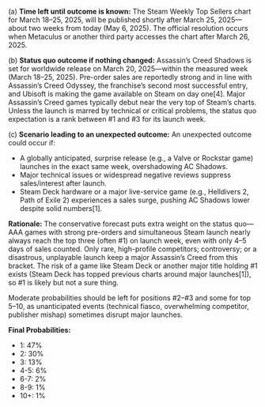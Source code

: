 (a) **Time left until outcome is known:**
The Steam Weekly Top Sellers chart for March 18–25, 2025, will be published shortly after March 25, 2025—about two weeks from today (May 6, 2025). The official resolution occurs when Metaculus or another third party accesses the chart after March 26, 2025.

(b) **Status quo outcome if nothing changed:**
Assassin’s Creed Shadows is set for worldwide release on March 20, 2025—within the measured week (March 18–25, 2025). Pre-order sales are reportedly strong and in line with Assassin’s Creed Odyssey, the franchise’s second most successful entry, and Ubisoft is making the game available on Steam on day one[4]. Major Assassin’s Creed games typically debut near the very top of Steam’s charts. Unless the launch is marred by technical or critical problems, the status quo expectation is a rank between #1 and #3 for its launch week.

(c) **Scenario leading to an unexpected outcome:**
An unexpected outcome could occur if:
- A globally anticipated, surprise release (e.g., a Valve or Rockstar game) launches in the exact same week, overshadowing AC Shadows.
- Major technical issues or widespread negative reviews suppress sales/interest after launch.
- Steam Deck hardware or a major live-service game (e.g., Helldivers 2, Path of Exile 2) experiences a sales surge, pushing AC Shadows lower despite solid numbers[1].

**Rationale:**
The conservative forecast puts extra weight on the status quo—AAA games with strong pre-orders and simultaneous Steam launch nearly always reach the top three (often #1) on launch week, even with only 4–5 days of sales counted. Only rare, high-profile competitors; controversy; or a disastrous, unplayable launch keep a major Assassin’s Creed from this bracket. The risk of a game like Steam Deck or another major title holding #1 exists (Steam Deck has topped previous charts around major launches[1]), so #1 is likely but not a sure thing.

Moderate probabilities should be left for positions #2–#3 and some for top 5–10, as unanticipated events (technical fiasco, overwhelming competitor, publisher mishap) sometimes disrupt major launches.

**Final Probabilities:**

- 1: 47%
- 2: 30%
- 3: 13%
- 4-5: 6%
- 6-7: 2%
- 8-9: 1%
- 10+: 1%